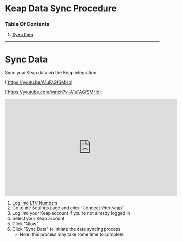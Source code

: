 # Keap Data Sync Procedure

### Table Of Contents
1. [Sync Data](https://docs.ltvnumbers.com/keap#sync-data)

---

# Sync Data

Sync your Keap data via the Keap integration

!(https://youtu.be/A1uFAGfSMHo)

!(https://youtube.com/watch?v=A1uFAGfSMHo)

<iframe width="560" height="315" src="https://www.youtube-nocookie.com/embed/A1uFAGfSMHo" title="YouTube video player" frameborder="0" allow="accelerometer; autoplay; clipboard-write; encrypted-media; gyroscope; picture-in-picture" allowfullscreen></iframe>

1. <a href="https://app.ltvnumbers.com" target="_blank">Log into LTV Numbers</a>
2. Go to the Settings page and click "Connect With Keap"
4. Log into your Keap account if you're not already logged in
5. Select your Keap account
6. Click "Allow"
7. Click "Sync Data" to initiate the data syncing process
    - Note: this process may take some time to complete
